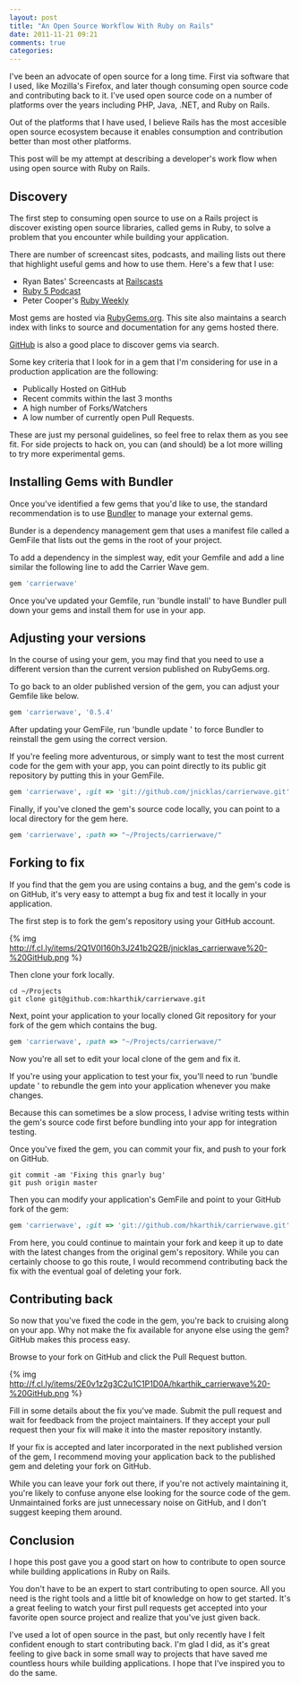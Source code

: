 ```yaml
---
layout: post
title: "An Open Source Workflow With Ruby on Rails"
date: 2011-11-21 09:21
comments: true
categories: 
---
```

I've been an advocate of open source for a long time. First via software 
that I used, like Mozilla's Firefox, and later though consuming open 
source code and contributing back to it. I've used open source code on a 
number of platforms over the years including PHP, Java, .NET, and Ruby on Rails.

Out of the platforms that I have used, I believe Rails has the most accesible open 
source ecosystem because it enables consumption and contribution better than most other platforms.

This post will be my attempt at describing a developer's work flow when using open source with Ruby on Rails.

## Discovery
The first step to consuming open source to use on a Rails project is 
discover existing open source libraries, called gems in Ruby, to 
solve a problem that you encounter while building your application. 

There are number of screencast sites, podcasts, and 
mailing lists out there that highlight useful gems and how to use them.
Here's a few that I use:

* Ryan Bates' Screencasts at [Railscasts](http://railscasts.com)
* [Ruby 5 Podcast](http://ruby5.envylabs.com)
* Peter Cooper's [Ruby Weekly](http://rubyweekly.com)

Most gems are hosted via [RubyGems.org](http://rubygems.org). This site also maintains a search index 
with links to source and documentation for any gems 
hosted there.

[GitHub](http://github.com) is also a good place to discover gems via search.

Some key criteria that I look for in a gem that I'm considering for use in a production 
application are the following:

- Publically Hosted on GitHub
- Recent commits within the last 3 months
- A high number of Forks/Watchers
- A low number of currently open Pull Requests.

These are just my personal guidelines, so feel free to relax them as you see fit. For side projects to hack on, 
you can (and should) be a lot more willing to try more experimental gems.

## Installing Gems with Bundler
Once you've identified a few gems that you'd like to use, the standard 
recommendation is to use [Bundler](http://gembundler.com) to manage your external gems. 

Bunder is a dependency management gem that uses a manifest file 
called a GemFile that lists out the gems in the root of your project. 

To add a dependency in the simplest way, edit your Gemfile 
and add a line similar the following line to add the Carrier Wave gem.

``` ruby GemFile for Carrier Wave
gem 'carrierwave'
```

Once you've updated your Gemfile, run 'bundle install' to have Bundler 
pull down your gems and install them for use in your app.

## Adjusting your versions
In the course of using your gem, you may find that you need to use a 
different version than the current version published on RubyGems.org.

To go back to an older published version of the gem, you can adjust your Gemfile 
like below.

``` ruby GemFile for Carrier Wave with version
gem 'carrierwave', '0.5.4'
```

After updating your GemFile, run 'bundle update <gemname>' to force 
Bundler to reinstall the gem using the correct version.

If you're feeling more adventurous, or simply want to test the most 
current code for the gem with your app, you can point directly to its 
public git repository by putting this in your GemFile.

``` ruby GemFile with git repo here.
gem 'carrierwave', :git => 'git://github.com/jnicklas/carrierwave.git' 
```

Finally, if you've cloned the gem's source code locally, you can point to a local directory for 
the gem here.

``` ruby GemFile with local directory here.
gem 'carrierwave', :path => "~/Projects/carrierwave/"
```

## Forking to fix
If you find that the gem you are using contains a bug, and the gem's 
code is on GitHub, it's very easy to attempt a bug fix and test it locally in 
your application.

The first step is to fork the gem's repository using your GitHub 
account.

{% img http://f.cl.ly/items/2Q1V0I160h3J241b2Q2B/jnicklas_carrierwave%20-%20GitHub.png %}

Then clone your fork locally.

``` plain
cd ~/Projects
git clone git@github.com:hkarthik/carrierwave.git
```

Next, point your application to your locally cloned Git repository for 
your fork of the gem which contains the bug.

``` ruby GemFile with cloned local directory here.
gem 'carrierwave', :path => "~/Projects/carrierwave/"
```

Now you're all set to edit your local clone of the gem and fix it.

If you're using your application to test your fix, you'll need to run 
'bundle update <gem name>' to rebundle the gem into your application 
whenever you make changes. 

Because this can sometimes be a slow process, I advise writing tests within the gem's source code first before 
bundling into your app for integration testing.

Once you've fixed the gem, you can commit your fix, and push to your fork on GitHub.

``` plain
git commit -am 'Fixing this gnarly bug'
git push origin master
```

Then you can modify your application's GemFile and point to your GitHub 
fork of the gem:

``` ruby GemFile with git repo of forked gem
gem 'carrierwave', :git => 'git://github.com/hkarthik/carrierwave.git' 
```

From here, you could continue to maintain your fork and keep it up to date 
with the latest changes from the original gem's repository. While you 
can certainly choose to go this route, I would recommend contributing 
back the fix with the eventual goal of deleting your fork.

## Contributing back
So now that you've fixed the code in the gem, you're back to cruising 
along on your app. Why not make the fix available for anyone else using 
the gem? GitHub makes this process easy.

Browse to your fork on GitHub and click the Pull Request button.

{% img http://f.cl.ly/items/2E0v1z2g3C2u1C1P1D0A/hkarthik_carrierwave%20-%20GitHub.png %}

Fill in some details about the fix you've made. Submit the pull request and wait for feedback from the 
project maintainers.  If they accept your pull request then your fix 
will make it into the master repository instantly.

If your fix is accepted and later incorporated in the next published 
version of the gem, I recommend moving your application back to the 
published gem and deleting your fork on GitHub.

While you can leave your fork out there, if you're not actively maintaining it, you're likely to confuse anyone else looking
for the source code of the gem. Unmaintained forks are just unnecessary
noise on GitHub, and I don't suggest keeping them around. 

## Conclusion
I hope this post gave you a good start on how to contribute to open source while 
building applications in Ruby on Rails.

You don't have to be an expert to start contributing to open source. 
All you need is the right tools and a little bit of knowledge on how to 
get started. It's a great feeling to watch your first pull requests get accepted into 
your favorite open source project and realize that you've just given back.

I've used a lot of open source in the past, but only recently have I 
felt confident enough to start contributing back. I'm glad I did, as it's great 
feeling to give back in some small way to projects that have saved me countless hours 
while building applications. I hope that I've inspired you to do the
same.
